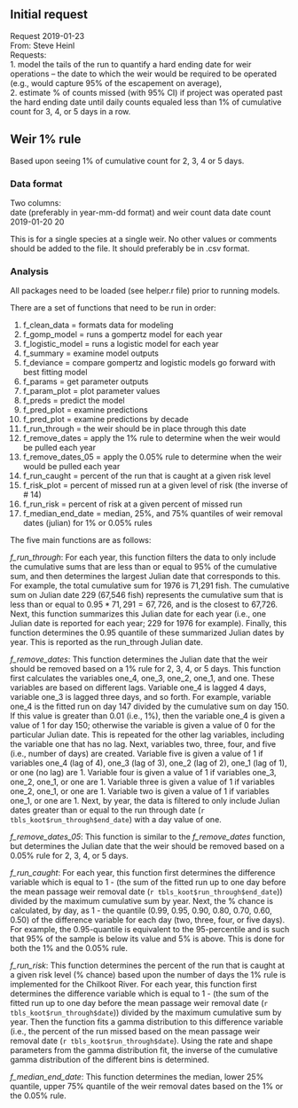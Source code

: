 ## Initial request

Request 2019-01-23  
From: Steve Heinl  
Requests:  
    1.  model the tails of the run to quantify a hard ending date for weir operations – the date to which the weir would be required to be operated (e.g., would capture 95% of the escapement on average),  
    2. estimate % of counts missed (with 95% CI) if project was operated past the hard ending date until daily counts equaled less than 1% of cumulative count for 3, 4, or 5 days in a row.
    
## Weir 1% rule

Based upon seeing 1% of cumulative count for 2, 3, 4 or 5 days.

### Data format

Two columns:  
date (preferably in year-mm-dd format) and weir count data
date        count
2019-01-20  20

This is for a single species at a single weir. No other values or comments should be 
added to the file. It should preferably be in .csv format.    

### Analysis

All packages need to be loaded (see helper.r file) prior to running models.

There are a set of functions that need to be run in order:

1. f_clean_data = formats data for modeling
2. f_gomp_model = runs a gompertz model for each year
3. f_logistic_model = runs a logistic model for each year
4. f_summary = examine model outputs
5. f_deviance = compare gompertz and logistic models go forward with best fitting model
6. f_params = get parameter outputs 
7. f_param_plot = plot parameter values 
8. f_preds = predict the model
9. f_pred_plot = examine predictions
10. f_pred_plot = examine predictions by decade
11. f_run_through = the weir should be in place through this date
12. f_remove_dates = apply the 1% rule to determine when the weir would be pulled each year
13. f_remove_dates_05 = apply the 0.05% rule to determine when the weir would be pulled each year
14. f_run_caught = percent of the run that is caught at a given risk level
15. f_risk_plot = percent of missed run at a given level of risk (the inverse of # 14)
14. f_run_risk = percent of risk at a given percent of missed run
15. f_median_end_date = median, 25%, and 75% quantiles of weir removal dates (julian) for 1% or 0.05% rules

The five main functions are as follows:

*f_run_through*: For each year, this function filters the data to only include the cumulative sums that are less than or equal to 95% of the cumulative sum, and then determines the largest Julian date that corresponds to this. For example, the total cumulative sum for 1976 is 71,291 fish. The cumulative sum on Julian date 229 (67,546 fish) represents the cumulative sum that is less than or equal to $0.95 * 71,291 = 67,726$, and is the closest to 67,726. Next, this function summarizes this Julian date for each year (i.e., one Julian date is reported for each year; 229 for 1976 for example). Finally, this function determines the 0.95 quantile of these summarized Julian dates by year. This is reported as the run_through Julian date.

*f_remove_dates*: This function determines the Julian date that the weir should be removed based on a 1% rule for 2, 3, 4, or 5 days. This function first calculates the variables one_4, one_3, one_2, one_1, and one. These variables are based on different lags. Variable one_4 is lagged 4 days, variable one_3 is lagged three days, and so forth. For example, variable one_4 is the fitted run on day 147 divided by the cumulative sum on day 150. If this value is greater than 0.01 (i.e., 1%), then the variable one_4 is given a value of 1 for day 150; otherwise the variable is given a value of 0 for the particular Julian date. This is repeated for the other lag variables, including the variable one that has no lag. Next, variables two, three, four, and five (i.e., number of days) are created. Variable five is given a value of 1 if variables one_4 (lag of 4), one_3 (lag of 3), one_2 (lag of 2), one_1 (lag of 1), or one (no lag) are 1. Variable four is given a value of 1 if variables one_3, one_2, one_1, or one are 1. Variable three is given a value of 1 if variables one_2, one_1, or one are 1. Variable two is given a value of 1 if variables one_1, or one are 1. Next, by year, the data is filtered to only include Julian dates greater than or equal to the run through date (`r tbls_koot$run_through$end_date`) with a day value of one.            
    
*f_remove_dates_05*: This function is similar to the *f_remove_dates* function, but determines the Julian date that the weir should be removed based on a 0.05% rule for 2, 3, 4, or 5 days.

*f_run_caught*: For each year, this function first determines the difference variable which is equal to 1 - (the sum of the fitted run up to one day before the mean passage weir removal date (`r tbls_koot$run_through$end_date`)) divided by the maximum cumulative sum by year. Next, the % chance is calculated, by day, as 1 - the quantile (0.99, 0.95, 0.90, 0.80, 0.70, 0.60, 0.50) of the difference variable for each day (two, three, four, or five days). For example, the 0.95-quantile is equivalent to the 95-percentile and is such that 95% of the sample is below its value and 5% is above. This is done for both the 1% and the 0.05% rule.   

*f_run_risk*: This function determines the percent of the run that is caught at a given risk level (% chance) based upon the number of days the 1% rule is implemented for the Chilkoot River. For each year, this function first determines the difference variable which is equal to 1 - (the sum of the fitted run up to one day before the mean passage weir removal date (`r tbls_koot$run_through$date`)) divided by the maximum cumulative sum by year. Then the function fits a gamma distribution to this difference variable (i.e., the percent of the run missed based on the mean passage weir removal date (`r tbls_koot$run_through$date`). Using the rate and shape parameters from the gamma distribution fit, the inverse of the cumulative gamma distribution of the different bins is determined.    

*f_median_end_date*: This function determines the median, lower 25% quantile, upper 75% quantile of the weir removal dates based on the 1% or the 0.05% rule. 